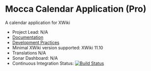 # Mocca Calendar Application (Pro)

A calendar application for XWiki

* Project Lead: N/A
* [Documentation](https://store.xwiki.com/xwiki/bin/view/Extension/MoccaCalendarApplication)
* [Development Practices](http://dev.xwiki.org)
* Minimal XWiki version supported: XWiki 11.10
* Translations N/A
* Sonar Dashboard: N/A
* Continuous Integration Status: [![Build Status](http://ci.xwikisas.com/view/All/job/xwikisas/job/application-mocca-calendar/job/master/badge/icon)](http://ci.xwikisas.com/view/All/job/xwikisas/job/application-mocca-calendar/job/master/)
